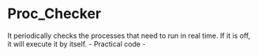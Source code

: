 # Proc_Checker
It periodically checks the processes that need to run in real time. If it is off, it will execute it by itself. - Practical code -

